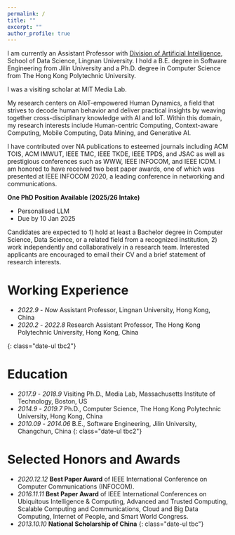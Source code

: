 ```yaml
---
permalink: /
title: ""
excerpt: ""
author_profile: true
---
```


I am currently an Assistant Professor with [Division of Artificial Intelligence](https://www.ln.edu.hk/sds/dai), School of Data Science, Lingnan University. 
I hold a B.E. degree in Software Engineering from Jilin University and a Ph.D. degree in Computer Science from The Hong Kong Polytechnic University.
 <!-- (supervised by [Prof. Jiannong Cao](https://www4.comp.polyu.edu.hk/~csjcao/)). -->
I was a visiting scholar at MIT Media Lab.
 <!-- (hosted by [Prof. Alex 'Sandy' Pentland](https://www.media.mit.edu/people/sandy/overview/)). -->
<!-- I hold a B.E. degree from Jilin University (2014) and a Ph.D. degree from The Hong Kong Polytechnic University (2019), with additional research experience gained during a visiting scholarship at MIT Media Lab in 2017. -->

My research centers on AIoT-empowered Human Dynamics, a field that strives to decode human behavior and deliver practical insights by weaving together cross-disciplinary knowledge with AI and IoT. Within this domain, my research interests include Human-centric Computing, Context-aware Computing, Mobile Computing, Data Mining, and Generative AI.

I have contributed over <span id='num_total'>NA</span> publications to esteemed journals including ACM TOIS, ACM IMWUT, IEEE TMC, IEEE TKDE, IEEE TPDS, and JSAC as well as prestigious conferences such as WWW, IEEE INFOCOM, and IEEE ICDM.
I am honored to have received two best paper awards, one of which was presented at IEEE INFOCOM 2020, a leading conference in networking and communications.

**<span class="realistic-marker-highlight">One PhD Position Available (2025/26 Intake)</span>**
- Personalised LLM
- Due by 10 Jan 2025

Candidates are expected to 1) hold at least a Bachelor degree in Computer Science, Data Science, or a related field from a recognized institution, 2) work independently and collaboratively in a research team.
Interested applicants are encouraged to email their CV and a brief statement of research interests. 


# Working Experience
- *2022.9* - *Now* Assistant Professor, Lingnan University, Hong Kong, China
- *2020.2* - *2022.8* Research Assistant Professor, The Hong Kong Polytechnic University, Hong Kong, China
<!-- - *2019.8* - *2020.1* Joint Postdoctoral Fellow, MIT x PolyU -->
{: class="date-ul tbc2"}


# Education 
- *2017.9* - *2018.9* Visiting Ph.D., Media Lab, Massachusetts Institute of Technology, Boston, US
- *2014.9* - *2019.7* Ph.D., Computer Science, The Hong Kong Polytechnic University, Hong Kong, China
- *2010.09* - *2014.06* B.E., Software Engineering, Jilin University, Changchun, China 
{: class="date-ul tbc2"}


# Selected Honors and Awards
- *2020.12.12* **Best Paper Award** of IEEE International Conference on Computer Communications (INFOCOM).
- *2016.11.11* **Best Paper Award** of IEEE International Conferences on Ubiquitous Intelligence & Computing, Advanced and Trusted Computing, Scalable Computing and Communications, Cloud and Big Data Computing, Internet of People, and Smart World Congress.
- *2013.10.10* **National Scholarship of China**
{: class="date-ul tbc"}


<span style="display: none;">
<script type="text/javascript" id="clustrmaps" src="//clustrmaps.com/map_v2.js?d=Lm2ocHX5LbyL6rdlFbrvkxSqjyv6SHWZChWgQZ7spQQ"></script>
</span>